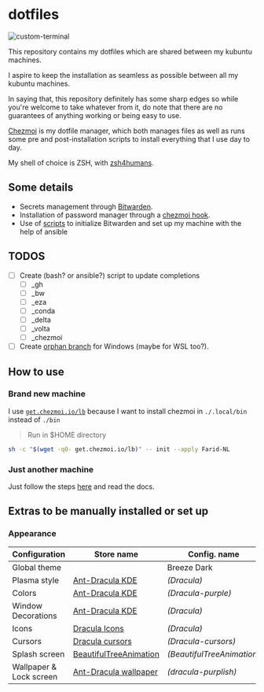 # dotfiles

![custom-terminal](https://gist.githubusercontent.com/Farid-NL/522ee6558294dd4ca3040242bb3c19c4/raw/a2671e3e540d65d51e8a51edc8b7d8a22f09aeec/terminal.png)

This repository contains my dotfiles which are shared between my kubuntu machines.

I aspire to keep the installation as seamless as possible between all my kubuntu machines.

In saying that, this repository definitely has some sharp edges so while you're welcome to take whatever from it, do note that there are no guarantees of anything working or being easy to use.

[Chezmoi](https://www.chezmoi.io/) is my dotfile manager, which both manages files as well as runs some pre and post-installation scripts to install everything that I use day to day.

My shell of choice is ZSH, with [zsh4humans](https://github.com/romkatv/zsh4humans).

## Some details

- Secrets management through [Bitwarden](https://www.chezmoi.io/user-guide/password-managers/).
- Installation of password manager through a [chezmoi hook](https://www.chezmoi.io/user-guide/advanced/install-your-password-manager-on-init/).
- Use of [scripts](https://www.chezmoi.io/user-guide/use-scripts-to-perform-actions/#clear-the-state-of-all-run_onchange_-and-run_once_-scripts) to initialize Bitwarden and set up my machine with the help of ansible

## TODOS

- [ ] Create (bash? or ansible?) script to update completions
  - [ ] _gh
  - [ ] _bw
  - [ ] _eza
  - [ ] _conda
  - [ ] _delta
  - [ ] _volta
  - [ ] _chezmoi
- [ ] Create [orphan branch](https://github.com/twpayne/chezmoi/discussions/1508) for Windows (maybe for WSL too?).

## How to use

### Brand new machine

I use [`get.chezmoi.io/lb`](https://www.chezmoi.io/install/#one-line-binary-install) because I want to install chezmoi in `./.local/bin` instead of `./bin`

> Run in $HOME directory

```sh
sh -c "$(wget -qO- get.chezmoi.io/lb)" -- init --apply Farid-NL
```

### Just another machine

Just follow the steps [here](https://www.chezmoi.io/user-guide/setup/) and read the docs.

## Extras to be manually installed or set up

### Appearance

| Configuration           | Store name                                                | Config. name               |
|-------------------------|-----------------------------------------------------------|----------------------------|
| Global theme            |                                                           | Breeze Dark                |
| Plasma style            | [Ant-Dracula KDE](https://store.kde.org/p/1370687)        | _(Dracula)_                |
| Colors                  | [Ant-Dracula KDE](https://store.kde.org/p/1370679)        | _(Dracula-purple)_         |
| Window Decorations      | [Ant-Dracula KDE](https://store.kde.org/p/1370682)        | _(Dracula)_                |
| Icons                   | [Dracula Icons](https://store.kde.org/p/1541561)          | _(Dracula)_                |
| Cursors                 | [Dracula cursors](https://store.kde.org/p/1669262)        | _(Dracula-cursors)_        |
| Splash screen           | [BeautifulTreeAnimation](https://store.kde.org/p/1433200) | _(BeautifulTreeAnimation)_ |
| Wallpaper & Lock screen | [Ant-Dracula wallpaper](https://store.kde.org/p/1378234)  | _(dracula-purplish)_       |
